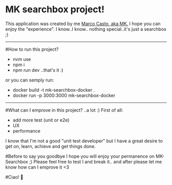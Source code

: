 # MK searchbox project!

This application was created by me [Marco Casto, aka MK.](https://www.linkedin.com/in/marco-casto/)
I hope you can enjoy the "experience".
I know..I know.. nothing special..it's just a searchbox ;)

---

#How to run this project?

- nvm use
- npm i
- npm run dev
  ..that's it :)

or you can semply run:

- docker build -t mk-searchbox-docker .
- docker run -p 3000:3000 mk-searchbox-docker

---

#What can I emprove in this project?
..a lot :)
First of all:

- add more test (unit or e2e)
- UX
- performance

I know that I'm not a good "unit test developer" but I have a great desire to get on, learn, achieve and get things done.

#Before to say you goodbye
I hope you will enjoy your permanence on MK-Searchbox ;)
Please feel free to test I and break it.. and after please let me know how can I emprove it <3

#Ciao! :love_you_gesture:
